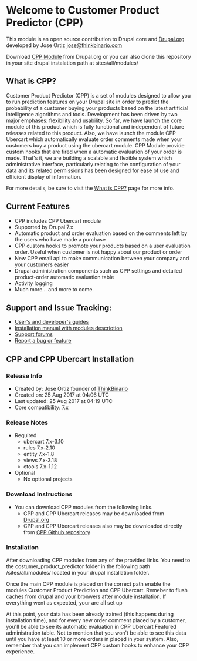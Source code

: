 # Welcome to Customer Product Predictor (CPP)

This module is an open source contribution to Drupal core and [Drupal.org](https://www.drupal.org) developed by Jose Ortiz <jose@thinkbinario.com>

Download [CPP Module](https://www.drupal.org/project/customer_product_predictor) from Drupal.org or you can also clone this repository in your site drupal instalation path at sites/all/modules/

## What is CPP?

Customer Product Predictor (CPP) is a set of modules designed to allow you to run prediction features on your Drupal site in order to predict the probability of a customer buying your products based on the latest artificial intelligence algorithms and tools. Development has been driven by two major emphases: flexibility and usability. So far, we have launch the core module of this product which is fully functional and independent of future releases related to this product. Also, we have launch the module CPP Ubercart which automatically evaluate order comments made when your customers buy a product using the ubercart module. CPP Module provide custom hooks that are fired when a automatic evaluation of your order is made. That's it, we are building a scalable and flexible system which administrative interface, particularly relating to the configuration of your data and its related permissions has been designed for ease of use and efficient display of information.

For more details, be sure to visit the [What is CPP?](http://www.thinkbinario.com/cpp) page for more info.

## Current Features

* CPP includes CPP Ubercart module
* Supported by Drupal 7.x
* Automatic product and order evaluation based on the comments left by the users who have made a purchase
* CPP custom hooks to promote your products based on a user evaluation order. Useful when customer is not happy about our product or order
* New CPP email api to make communication between your company and your customers easier
* Drupal administration components such as CPP settings and detailed product-order automatic evaluation table
* Activity logging
* Much more... and more to come.

## Support and Issue Tracking:

* [User's and developer's guides](http://www.thinkbinario.com/cpp/docs)
* [Installation manual with modules descriotion](http://www.thinkbinario.com/cpp/installation)
* [Support forums](http://www.thinkbinario.com/cpp/support)
* [Report a bug or feature](http://drupal.org/project/issues/customer_product_predictor)

## CPP and CPP Ubercart Installation

### Release Info

* Created by: Jose Ortiz founder of [ThinkBinario](http://www.thinkbinario.com)
* Created on: 25 Aug 2017 at 04:06 UTC
* Last updated: 25 Aug 2017 at 04:19 UTC
* Core compatibility: 7.x

### Release Notes
* Required
    - ubercart 7.x-3.10
    - rules 7.x-2.10
    - entity 7.x-1.8
    - views 7.x-3.18
    - ctools 7.x-1.12
* Optional
    - No optional projects
   
### Download Instructions
* You can download CPP modules from the following links.
    - CPP and CPP Ubercart releases may be downloaded from [Drupal.org](https://www.drupal.org/project/customer_product_predictor) 
    - CPP and CPP Ubercart releases also may be downloaded directly from [CPP Github repository]() 

### Installation
After downloading CPP modules from any of the provided links. You need to the costumer_product_predictor folder in the following path /sites/all/modules/ located in your drupal installation folder.

Once the main CPP module is placed on the correct path enable the modules Customer Product Prediction and CPP Ubercart. Remeber to flush caches from drupal and your bronwers after module installation. If everything went as expected, your are all set up

At this point, your data has been already trained (this happens during installation time), and for every new order comment placed by a customer, you'll be able to see its automatic evaluation in CPP Ubercart Featured administration table. Not to mention that you won't be able to see this data until you have at least 10 or more orders in placed in your system. Also, remember that you can implement CPP custom hooks to enhance your CPP experience. 

